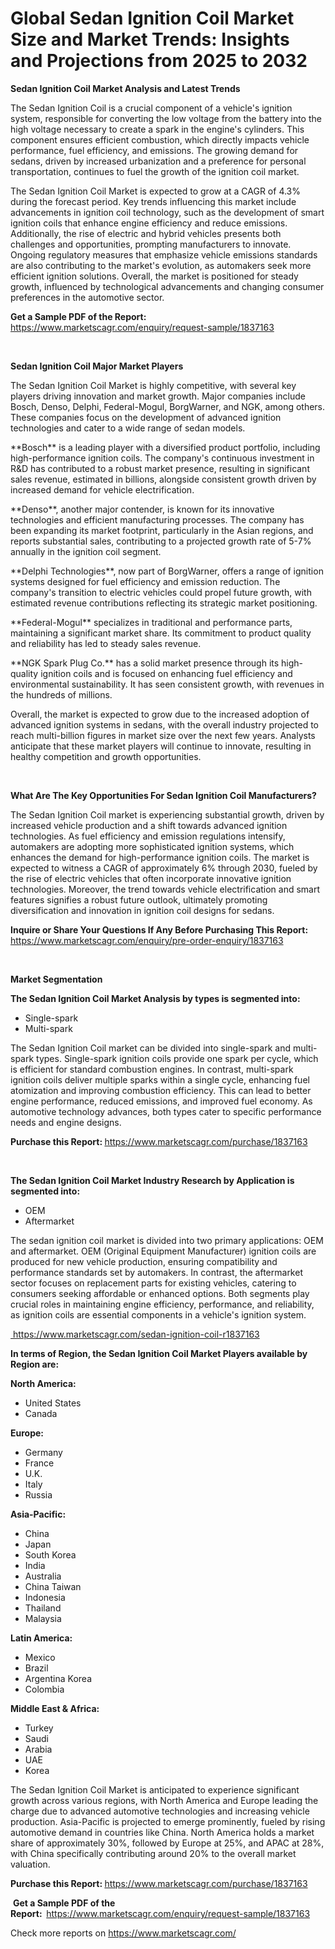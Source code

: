 <p><h1>Global Sedan Ignition Coil Market Size and Market Trends: Insights and Projections from 2025 to 2032</h1></p><p><strong>Sedan Ignition Coil Market Analysis and Latest Trends</strong></p>
<p><p>The Sedan Ignition Coil is a crucial component of a vehicle's ignition system, responsible for converting the low voltage from the battery into the high voltage necessary to create a spark in the engine's cylinders. This component ensures efficient combustion, which directly impacts vehicle performance, fuel efficiency, and emissions. The growing demand for sedans, driven by increased urbanization and a preference for personal transportation, continues to fuel the growth of the ignition coil market.</p><p>The Sedan Ignition Coil Market is expected to grow at a CAGR of 4.3% during the forecast period. Key trends influencing this market include advancements in ignition coil technology, such as the development of smart ignition coils that enhance engine efficiency and reduce emissions. Additionally, the rise of electric and hybrid vehicles presents both challenges and opportunities, prompting manufacturers to innovate. Ongoing regulatory measures that emphasize vehicle emissions standards are also contributing to the market's evolution, as automakers seek more efficient ignition solutions. Overall, the market is positioned for steady growth, influenced by technological advancements and changing consumer preferences in the automotive sector.</p></p>
<p><strong>Get a Sample PDF of the Report:&nbsp;</strong> <a href="https://www.marketscagr.com/enquiry/request-sample/1837163?utm_campaign=3510&utm_medium=2&utm_source=Github&utm_content=ia&utm_term=31032025&utm_id=sedan-ignition-coil">https://www.marketscagr.com/enquiry/request-sample/1837163</a></p>
<p>&nbsp;</p>
<p><strong>Sedan Ignition Coil Major Market Players</strong></p>
<p><p>The Sedan Ignition Coil Market is highly competitive, with several key players driving innovation and market growth. Major companies include Bosch, Denso, Delphi, Federal-Mogul, BorgWarner, and NGK, among others. These companies focus on the development of advanced ignition technologies and cater to a wide range of sedan models.</p><p>**Bosch** is a leading player with a diversified product portfolio, including high-performance ignition coils. The company's continuous investment in R&D has contributed to a robust market presence, resulting in significant sales revenue, estimated in billions, alongside consistent growth driven by increased demand for vehicle electrification.</p><p>**Denso**, another major contender, is known for its innovative technologies and efficient manufacturing processes. The company has been expanding its market footprint, particularly in the Asian regions, and reports substantial sales, contributing to a projected growth rate of 5-7% annually in the ignition coil segment.</p><p>**Delphi Technologies**, now part of BorgWarner, offers a range of ignition systems designed for fuel efficiency and emission reduction. The company's transition to electric vehicles could propel future growth, with estimated revenue contributions reflecting its strategic market positioning.</p><p>**Federal-Mogul** specializes in traditional and performance parts, maintaining a significant market share. Its commitment to product quality and reliability has led to steady sales revenue.</p><p>**NGK Spark Plug Co.** has a solid market presence through its high-quality ignition coils and is focused on enhancing fuel efficiency and environmental sustainability. It has seen consistent growth, with revenues in the hundreds of millions.</p><p>Overall, the market is expected to grow due to the increased adoption of advanced ignition systems in sedans, with the overall industry projected to reach multi-billion figures in market size over the next few years. Analysts anticipate that these market players will continue to innovate, resulting in healthy competition and growth opportunities.</p></p>
<p>&nbsp;</p>
<p><strong>What Are The Key Opportunities For Sedan Ignition Coil Manufacturers?</strong></p>
<p><p>The Sedan Ignition Coil market is experiencing substantial growth, driven by increased vehicle production and a shift towards advanced ignition technologies. As fuel efficiency and emission regulations intensify, automakers are adopting more sophisticated ignition systems, which enhances the demand for high-performance ignition coils. The market is expected to witness a CAGR of approximately 6% through 2030, fueled by the rise of electric vehicles that often incorporate innovative ignition technologies. Moreover, the trend towards vehicle electrification and smart features signifies a robust future outlook, ultimately promoting diversification and innovation in ignition coil designs for sedans.</p></p>
<p><strong>Inquire or Share Your Questions If Any Before Purchasing This Report:</strong> <a href="https://www.marketscagr.com/enquiry/pre-order-enquiry/1837163?utm_campaign=3510&utm_medium=2&utm_source=Github&utm_content=ia&utm_term=31032025&utm_id=sedan-ignition-coil">https://www.marketscagr.com/enquiry/pre-order-enquiry/1837163</a></p>
<p>&nbsp;</p>
<p><strong>Market Segmentation</strong></p>
<p><strong>The Sedan Ignition Coil Market Analysis by types is segmented into:</strong></p>
<p><ul><li>Single-spark</li><li>Multi-spark</li></ul></p>
<p><p>The Sedan Ignition Coil market can be divided into single-spark and multi-spark types. Single-spark ignition coils provide one spark per cycle, which is efficient for standard combustion engines. In contrast, multi-spark ignition coils deliver multiple sparks within a single cycle, enhancing fuel atomization and improving combustion efficiency. This can lead to better engine performance, reduced emissions, and improved fuel economy. As automotive technology advances, both types cater to specific performance needs and engine designs.</p></p>
<p><strong>Purchase this Report:&nbsp;</strong><a href="https://www.marketscagr.com/purchase/1837163?utm_campaign=3510&utm_medium=2&utm_source=Github&utm_content=ia&utm_term=31032025&utm_id=sedan-ignition-coil">https://www.marketscagr.com/purchase/1837163</a></p>
<p>&nbsp;</p>
<p><strong>The Sedan Ignition Coil Market Industry Research by Application is segmented into:</strong></p>
<p><ul><li>OEM</li><li>Aftermarket</li></ul></p>
<p><p>The sedan ignition coil market is divided into two primary applications: OEM and aftermarket. OEM (Original Equipment Manufacturer) ignition coils are produced for new vehicle production, ensuring compatibility and performance standards set by automakers. In contrast, the aftermarket sector focuses on replacement parts for existing vehicles, catering to consumers seeking affordable or enhanced options. Both segments play crucial roles in maintaining engine efficiency, performance, and reliability, as ignition coils are essential components in a vehicle's ignition system.</p></p>
<p><a href="https://www.marketscagr.com/sedan-ignition-coil-r1837163?utm_campaign=3510&utm_medium=2&utm_source=Github&utm_content=ia&utm_term=31032025&utm_id=sedan-ignition-coil">&nbsp;https://www.marketscagr.com/sedan-ignition-coil-r1837163</a></p>
<p><strong>In terms of Region, the Sedan Ignition Coil Market Players available by Region are:</strong></p>
<p>
    <p> <strong> North America: </strong>
        <ul>
            <li>United States</li>
            <li>Canada</li>
        </ul>
        </p> 
    <p> <strong> Europe: </strong>
        <ul>
            <li>Germany</li>
            <li>France</li>
            <li>U.K.</li>
            <li>Italy</li>
            <li>Russia</li>
        </ul>
        </p> 
    <p> <strong> Asia-Pacific: </strong>
        <ul>
            <li>China</li>
            <li>Japan</li>
            <li>South Korea</li>
            <li>India</li>
            <li>Australia</li>
            <li>China Taiwan</li>
            <li>Indonesia</li>
            <li>Thailand</li>
            <li>Malaysia</li>
        </ul>
        </p> 
    <p> <strong> Latin America: </strong>
        <ul>
            <li>Mexico</li>
            <li>Brazil</li>
            <li>Argentina Korea</li>
            <li>Colombia</li>
        </ul>
        </p> 
    <p> <strong> Middle East & Africa: </strong>
        <ul>
            <li>Turkey</li>
            <li>Saudi</li>
            <li>Arabia</li>
            <li>UAE</li>
            <li>Korea</li>
        </ul>
    </p>
    </p>
<p><p>The Sedan Ignition Coil Market is anticipated to experience significant growth across various regions, with North America and Europe leading the charge due to advanced automotive technologies and increasing vehicle production. Asia-Pacific is projected to emerge prominently, fueled by rising automotive demand in countries like China. North America holds a market share of approximately 30%, followed by Europe at 25%, and APAC at 28%, with China specifically contributing around 20% to the overall market valuation.</p></p>
<p><strong>Purchase this Report: </strong><a href="https://www.marketscagr.com/purchase/1837163?utm_campaign=3510&utm_medium=2&utm_source=Github&utm_content=ia&utm_term=31032025&utm_id=sedan-ignition-coil">https://www.marketscagr.com/purchase/1837163</a></p>
<p>&nbsp;<strong>Get a Sample PDF of the Report:&nbsp;&nbsp;</strong><a href="https://www.marketscagr.com/enquiry/request-sample/1837163?utm_campaign=3510&utm_medium=2&utm_source=Github&utm_content=ia&utm_term=31032025&utm_id=sedan-ignition-coil">https://www.marketscagr.com/enquiry/request-sample/1837163</a></p>
<p><strong></strong></p>
<p>Check more reports on <a href="https://www.marketscagr.com/?utm_campaign=3510&utm_medium=2&utm_source=Github&utm_content=ia&utm_term=31032025&utm_id=sedan-ignition-coil">https://www.marketscagr.com/</a></p>